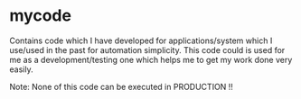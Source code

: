 # mycode

Contains code which I have developed for applications/system which I use/used in the past for automation simplicity.
This code could is used for me as a development/testing one which helps me to get my work done very easily. 

Note: None of this code can be executed in PRODUCTION !!
